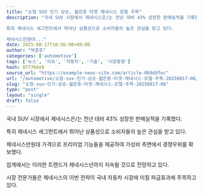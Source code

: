 ```yaml
---
title: "소형 SUV 인기 상승, 젊은층 타겟 제네시스 모델 주목"
description: "국내 SUV 시장에서 제네시스은/는 전년 대비 43% 성장한 판매실적을 기록했다.

특히 제네시스 세그먼트에서 뛰어난 상품성으로 소비자들의 높은 관심을 받고 있다.

제네시스만원대..."
date: 2025-08-17T10:56:00+09:00
author: "박준호"
categories: ['automotive']
tags: ['뉴스', '이슈', '자동차', '기술', '시장동향']
hash: 87f766e9
source_url: "https://example-news-site.com/article-0b9ddfec"
url: "/automotive/소형-suv-인기-상승-젊은층-타겟-제네시스-모델-주목-20250817-06/"
slug: "소형-suv-인기-상승-젊은층-타겟-제네시스-모델-주목-20250817-06"
type: "post"
layout: "single"
draft: false
---
```


국내 SUV 시장에서 제네시스은/는 전년 대비 43% 성장한 판매실적을 기록했다.

특히 제네시스 세그먼트에서 뛰어난 상품성으로 소비자들의 높은 관심을 받고 있다.

제네시스만원대 가격으로 프리미엄 기능들을 제공하여 가성비 측면에서 경쟁우위를 확보했다.

업계에서는 이러한 트렌드가 제네시스년까지 지속될 것으로 전망하고 있다.

시장 전문가들은 제네시스의 이번 전략이 국내 자동차 시장에 미칠 파급효과에 주목하고 있다.

